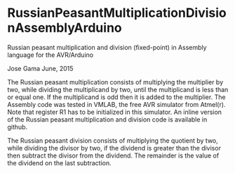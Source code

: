 # RussianPeasantMultiplicationDivisionAssemblyArduino
Russian peasant multiplication and division (fixed-point) in Assembly language for the AVR/Arduino

Jose Gama June, 2015

The Russian peasant multiplication consists of multiplying the multiplier by two, while dividing the multiplicand by two, until the multiplicand is less than or equal one. If the multiplicand is odd then it is added to the multiplier.
The Assembly code was tested in VMLAB, the free AVR simulator from Atmel(r). Note that register R1 has to be initialized in this simulator.
An inline version of the Russian peasant multiplication and division code is available in github.

The Russian peasant division consists of multiplying the quotient by two, while dividing the divisor by two, if the dividend is greater than the divisor then subtract the divisor from the dividend. 
The remainder is the value of the dividend on the last subtraction.


